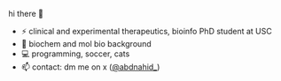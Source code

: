 hi there 👋

- ⚡ clinical and experimental therapeutics, bioinfo PhD student at USC
- 📖 biochem and mol bio background
- 💻 programming, soccer, cats
- 📫 contact: dm me on x ([@abdnahid_](https://x.com/@abdnahid_))


<!--
- 🔭 I’m currently working on ...
- 🌱 I’m currently learning ...
- 👯 I’m looking to collaborate on ...
- 🤔 I’m looking for help with ...
- 💬 Ask me about ...
- 📫 How to reach me: ...
- 😄 Pronouns: ...
- ⚡ Fun fact: ...
-->
